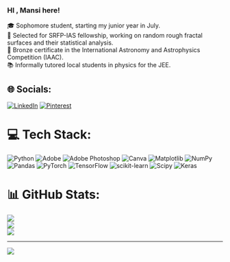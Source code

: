 ### HI , Mansi here!



🎓 Sophomore student, starting my junior year in July.<br/>
📡 Selected for SRFP-IAS fellowship, working on random rough fractal surfaces and their statistical analysis.<br/>
🥉 Bronze certificate in the International Astronomy and Astrophysics Competition (IAAC).<br/>
📚 Informally tutored local students in physics for the JEE.<br/>



## 🌐 Socials:
[![LinkedIn](https://img.shields.io/badge/LinkedIn-%230077B5.svg?logo=linkedin&logoColor=white)](https://linkedin.com/in/www.linkedin.com/in/mansi-bhongade-08696823a) [![Pinterest](https://img.shields.io/badge/Pinterest-%23E60023.svg?logo=Pinterest&logoColor=white)](https://pinterest.com/mansi_bhongade_003) 

# 💻 Tech Stack:
![Python](https://img.shields.io/badge/python-3670A0?style=plastic&logo=python&logoColor=ffdd54) ![Adobe](https://img.shields.io/badge/adobe-%23FF0000.svg?style=plastic&logo=adobe&logoColor=white) ![Adobe Photoshop](https://img.shields.io/badge/adobe%20photoshop-%2331A8FF.svg?style=plastic&logo=adobe%20photoshop&logoColor=white) ![Canva](https://img.shields.io/badge/Canva-%2300C4CC.svg?style=plastic&logo=Canva&logoColor=white) ![Matplotlib](https://img.shields.io/badge/Matplotlib-%23ffffff.svg?style=plastic&logo=Matplotlib&logoColor=black) ![NumPy](https://img.shields.io/badge/numpy-%23013243.svg?style=plastic&logo=numpy&logoColor=white) ![Pandas](https://img.shields.io/badge/pandas-%23150458.svg?style=plastic&logo=pandas&logoColor=white) ![PyTorch](https://img.shields.io/badge/PyTorch-%23EE4C2C.svg?style=plastic&logo=PyTorch&logoColor=white) ![TensorFlow](https://img.shields.io/badge/TensorFlow-%23FF6F00.svg?style=plastic&logo=TensorFlow&logoColor=white) ![scikit-learn](https://img.shields.io/badge/scikit--learn-%23F7931E.svg?style=plastic&logo=scikit-learn&logoColor=white) ![Scipy](https://img.shields.io/badge/SciPy-%230C55A5.svg?style=plastic&logo=scipy&logoColor=%white) ![Keras](https://img.shields.io/badge/Keras-%23D00000.svg?style=plastic&logo=Keras&logoColor=white)
# 📊 GitHub Stats:
![](https://github-readme-stats.vercel.app/api?username=mansi358-a11&theme=merko&hide_border=false&include_all_commits=true&count_private=true)<br/>
![](https://github-readme-streak-stats.herokuapp.com/?user=mansi358-a11&theme=merko&hide_border=false)<br/>
![](https://github-readme-stats.vercel.app/api/top-langs/?username=mansi358-a11&theme=merko&hide_border=false&include_all_commits=true&count_private=true&layout=compact)

---
[![](https://visitcount.itsvg.in/api?id=mansi358-a11&icon=0&color=0)](https://visitcount.itsvg.in)

<!-- Proudly created with GPRM ( https://gprm.itsvg.in ) -->
